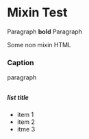 # Mixin Test

Paragraph
[](< style='color:red;' >)**bold**
Paragraph

Some non mixin HTML

### Caption

[](<style='color: blue;'>)
paragraph

[](<style='border-width: 4px'>)
---

##### list title
[](<style='color: cyan;'>)
* item 1
* item 2
* itme 3
